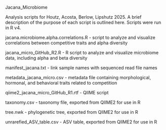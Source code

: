 Jacana_Microbiome

Analysis scripts for Houtz, Acosta, Berlow, Lipshutz 2025. A brief description of the purpose of each script is outlined here. Scripts were run in R v4.

jacana.microbiome.alpha.correlations.R - script to analyze and visualize correlations between competitive traits and alpha diversity

jacana_micro_GitHub_R2.R - R script to analyze and visualize microbiome data, including alpha and beta diversity

manifest_jacana.txt - link sample names with sequenced read file names

metadata_jacana_micro.csv - metadata file containing morphological, hormonal, and behavioral traits related to competition

qiime2_jacana_micro_GitHub_R1.rtf - QIIME script

taxonomy.csv - taxonomy file, exported from QIIME2 for use in R

tree.nwk - phylogenetic tree, exported from QIIME2 for use in R

unrarefied_ASV_table.csv - ASV table, exported from QIIME2 for use in R
